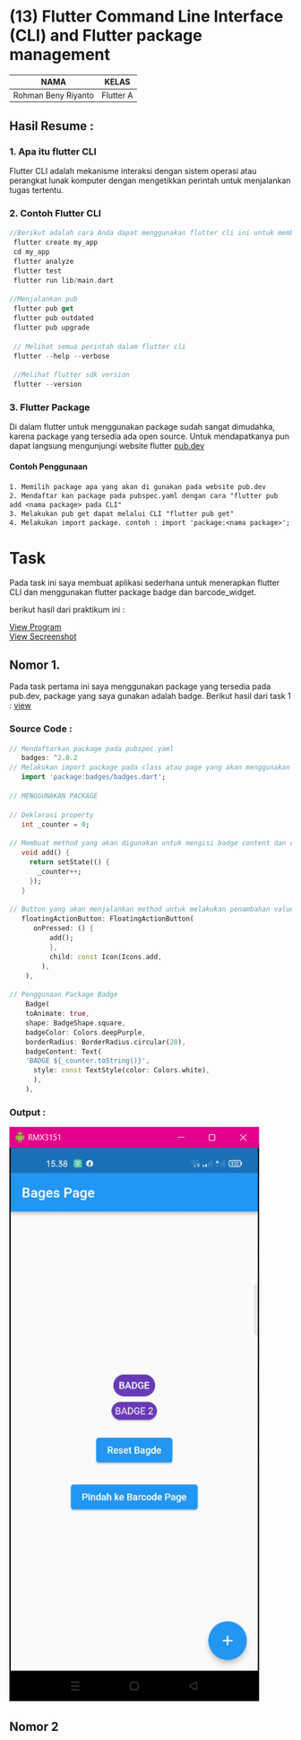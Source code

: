 # (13) Flutter Command Line Interface (CLI) and Flutter package management
| NAMA |  KELAS
|--|--|
| Rohman Beny Riyanto  |  Flutter A

## Hasil Resume :

### 1. Apa itu flutter CLI
Flutter CLI adalah mekanisme interaksi dengan sistem operasi atau perangkat lunak komputer dengan mengetikkan perintah untuk menjalankan tugas tertentu.

### 2. Contoh Flutter CLI
```dart
//Berikut adalah cara Anda dapat menggunakan flutter cli ini untuk membuat, menganalisis, menguji, dan menjalankan aplikasi:
 flutter create my_app
 cd my_app
 flutter analyze
 flutter test
 flutter run lib/main.dart

//Menjalankan pub
 flutter pub get
 flutter pub outdated
 flutter pub upgrade

 // Melihat semua perintah dalam flutter cli
 flutter --help --verbose

 //Melihat flutter sdk version
 flutter --version
```

### 3. Flutter Package
Di dalam flutter untuk menggunakan package sudah sangat dimudahka, karena package yang tersedia ada open source. Untuk mendapatkanya pun dapat langsung mengunjungi website flutter [pub.dev](https://pub.dev/)

#### Contoh Penggunaan
```
1. Memilih package apa yang akan di gunakan pada website pub.dev
2. Mendaftar kan package pada pubspec.yaml dengan cara "flutter pub add <nama package> pada CLI"
3. Melakukan pub get dapat melalui CLI "flutter pub get"
4. Melakukan import package. contoh : import 'package:<nama package>';
```

# Task
Pada task ini saya membuat aplikasi sederhana untuk menerapkan flutter CLI dan menggunakan flutter package badge dan barcode_widget.

berikut hasil dari praktikum ini :

[View Program](https://github.com/RohmanBenyRiyanto/flutter_rohman-beny-riyanto/tree/main/13_Flutter%20Command%20Line%20Interface%20(CLI)%20and%20Flutter%20package%20management/praktikum/task_section_13)<br>
[View Secreenshot](https://github.com/RohmanBenyRiyanto/flutter_rohman-beny-riyanto/tree/main/13_Flutter%20Command%20Line%20Interface%20(CLI)%20and%20Flutter%20package%20management/screenshot)

## Nomor 1.
Pada task pertama ini saya menggunakan package yang tersedia pada pub.dev, package yang saya gunakan adalah badge. Berikut hasil dari task 1 : [view](https://github.com/RohmanBenyRiyanto/flutter_rohman-beny-riyanto/blob/main/13_Flutter%20Command%20Line%20Interface%20(CLI)%20and%20Flutter%20package%20management/praktikum/task_section_13/lib/task_1.dart)

### Source Code : 
```dart
// Mendaftarkan package pada pubspec.yaml
   badges: ^2.0.2
// Melakukan import package pada class atau page yang akan menggunakan package
   import 'package:badges/badges.dart';

// MENGGUNAKAN PACKAGE

// Deklarasi property
   int _counter = 0;

// Membuat method yang akan digunakan untuk mengisi badge content dan di digunakan melalui button
   void add() {
     return setState(() {
       _counter++;
     });
   }

// Button yang akan menjalankan method untuk melakukan penambahan value pada badge
   floatingActionButton: FloatingActionButton(
      onPressed: () {
          add();
          },
          child: const Icon(Icons.add,
        ),
    ),

// Penggunaan Package Badge
    Badge(
    toAnimate: true,
    shape: BadgeShape.square,
    badgeColor: Colors.deepPurple,
    borderRadius: BorderRadius.circular(20),
    badgeContent: Text(
    'BADGE ${_counter.toString()}',
      style: const TextStyle(color: Colors.white),
      ),
    ),
```

### Output :

![images](screenshot/Output_Task_1.png)
## Nomor 2

